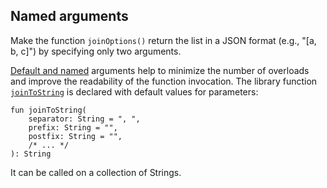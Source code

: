 ## Named arguments

Make the function `joinOptions()` return the list in a JSON format (e.g., "[a, b, c]")
by specifying only two arguments. 

[Default and named](http://kotlinlang.org/docs/reference/functions.html#default-arguments)
arguments help to minimize the number of overloads and improve the readability of the function invocation.
The library function [`joinToString`](https://kotlinlang.org/api/latest/jvm/stdlib/kotlin.collections/kotlin.-iterable/join-to-string.html)
is declared with default values for parameters:

```
fun joinToString(
    separator: String = ", ",
    prefix: String = "",
    postfix: String = "",
    /* ... */
): String
```

It can be called on a collection of Strings.